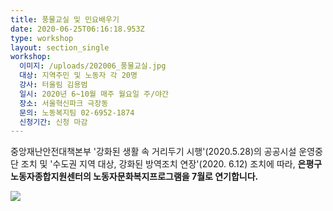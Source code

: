 ```yaml
---
title: 풍물교실 및 민요배우기
date: 2020-06-25T06:16:18.953Z
type: workshop
layout: section_single
workshop:
  이미지: /uploads/202006_풍물교실.jpg
  대상: 지역주민 및 노동자 각 20명
  강사: 터울림 김용범
  일시: 2020년 6~10월 매주 월요일 주/야간
  장소: 서울혁신파크 극장동
  문의: 노동복지팀 02-6952-1874
  신청기간: 신청 마감
---
```

중앙재난안전대책본부 '강화된 생활 속 거리두기 시행'(2020.5.28)의 공공시설 운영중단 조치 및 '수도권 지역 대상, 강화된 방역조치 연장'(2020. 6.12) 조치에 따라, **은평구노동자종합지원센터의 노동자문화복지프로그램을 7월로 연기합니다.**



![  ](/uploads/202006_풍물교실.jpg "  ")